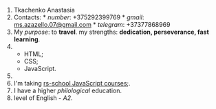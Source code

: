 1. Tkachenko Anastasia
2. Contacts: * *number*: +375292399769 
             * *gmail*: ms.azazello.07@gmail.com 
             * *telegram*: +37377868969
3. My *purpose*: to **travel**. my strengths: **dedication, perseverance, fast learning**.
4.  * HTML;
    * CSS;
    * JavaScript.
5.
6. I'm taking [rs-school JavaScript courses](https://rs.school/js/);.
7. I have a higher *philological* education.
8. level of English - *A2*.
